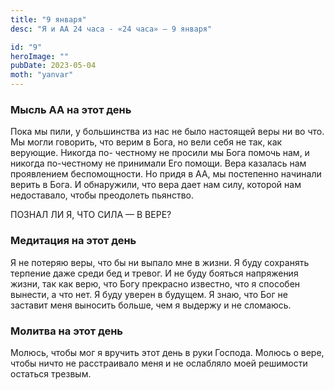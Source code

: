 ```yaml
---
title: "9 января"
desc: "Я и АА 24 часа - «24 часа» — 9 января"

id: "9"
heroImage: ""
pubDate: 2023-05-04
moth: "yanvar"
---
```


### Мысль АА на этот день

Пока мы пили, у большинства из нас не было настоящей веры ни во что. Мы могли
говорить, что верим в Бога, но вели себя не так, как верующие. Никогда по-
честному не просили мы Бога помочь нам, и никогда по-честному не принимали Его
помощи. Вера казалась нам проявлением беспомощности. Но придя в АА, мы
постепенно начинали верить в Бога. И обнаружили, что вера дает нам силу,
которой нам недоставало, чтобы преодолеть пьянство.

ПОЗНАЛ ЛИ Я, ЧТО СИЛА — В ВЕРЕ?

### Медитация на этот день

Я не потеряю веры, что бы ни выпало мне в жизни. Я буду сохранять терпение
даже среди бед и тревог. И не буду бояться напряжения жизни, так как верю, что
Богу прекрасно известно, что я способен вынести, а что нет. Я буду уверен в
будущем. Я знаю, что Бог не заставит меня выносить больше, чем я выдержу и не
сломаюсь.

### Молитва на этот день

Молюсь, чтобы мог я вручить этот день в руки Господа. Молюсь о вере, чтобы
ничто не расстраивало меня и не ослабляло моей решимости остаться трезвым.
